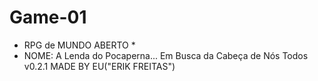 # Game-01

* RPG de MUNDO ABERTO *
* NOME: A Lenda do Pocaperna... Em Busca da Cabeça de Nós Todos v0.2.1
MADE BY EU("ERIK FREITAS")
